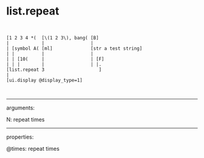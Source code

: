# list.repeat

```


[1 2 3 4 *(  [\(1 2 3\), bang( [B]
|            |                 |
| [symbol A( [ml]              [str a test string]
| |          |                 |
| | [10(     |                 | [F]
| | |        |                 | |.
[list.repeat 3                    ]
|
[ui.display @display_type=1]

            
```
---
arguments:

N: repeat times<br>

---
properties:

@times: repeat
            times<br>

